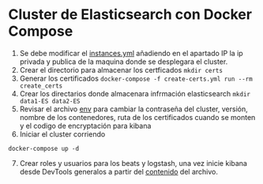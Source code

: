 # Cluster de Elasticsearch con Docker Compose
1. Se debe modificar el [instances.yml](./instances.yml) añadiendo en el apartado IP la ip privada y publica de la maquina donde se desplegara el cluster.
2. Crear el directorio para almacenar los certficados `mkdir certs`
3. Generar los certificados `docker-compose -f create-certs.yml run --rm create_certs`
4. Crear los directarios donde almacenara infrmación elasticsearch `mkdir data1-ES data2-ES`
5. Revisar el archivo [env](./.env) para cambiar la contraseña del cluster, versión, nombre de los contenedores, ruta de los certificados cuando se monten y el codigo de encryptación para kibana
6. Iniciar el cluster corriendo
```
docker-compose up -d
```
7. Crear roles y usuarios para los beats y logstash, una vez inicie kibana desde DevTools generalos a partir del [contenido](./usersandroles.conf) del archivo.